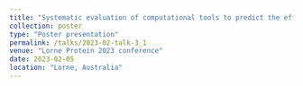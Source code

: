 ```yaml
---
title: "Systematic evaluation of computational tools to predict the effects of mutations on protein stability in the absence of experimental structures"
collection: poster
type: "Poster presentation"
permalink: /talks/2023-02-talk-3_1
venue: "Lorne Protein 2023 conference"
date: 2023-02-05
location: "Lorne, Australia"
---
```


